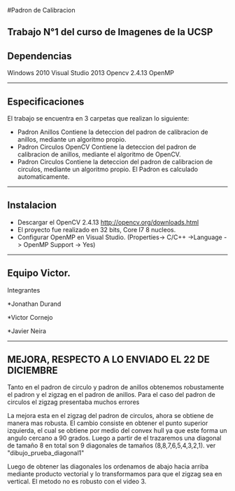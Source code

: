 #Padron de Calibracion

Trabajo N°1 del curso de Imagenes de la UCSP
----------------------------------------------------------------
Dependencias
----------------------------------------------------------------
Windows 2010
Visual Studio 2013
Opencv 2.4.13
OpenMP

----------------------------------------------------------------
Especificaciones
----------------------------------------------------------------
El trabajo se encuentra en 3 carpetas que realizan lo siguiente:
* Padron Anillos
	Contiene la deteccion del padron de calibracion de anillos, mediante un algoritmo propio.
* Padron Circulos OpenCV
	Contiene la deteccion del padron de calibracion de anillos, mediante el algoritmo de OpenCV.
* Padron Circulos
	Contiene la deteccion del padron de calibracion de circulos, mediante un algoritmo propio.
El Padron es calculado automaticamente.
	
----------------------------------------------------------------
Instalacion
----------------------------------------------------------------
* Descargar el OpenCV 2.4.13 http://opencv.org/downloads.html
* El proyecto fue realizado en 32 bits, Core I7 8 nucleos.
* Configurar OpenMP en Visual Studio. (Properties-> C/C++ ->Language -> OpenMP Support -> Yes)

----------------------------------------------------------------
Equipo Victor.
----------------------------------------------------------------
Integrantes

*Jonathan Durand

*Victor Cornejo

*Javier Neira


----------------------------------------------------------------
MEJORA, RESPECTO A LO ENVIADO EL 22 DE DICIEMBRE
----------------------------------------------------------------
Tanto en el padron de circulo y padron de anillos obtenemos robustamente el padron  y el zigzag en el padron de anillos.
Para el caso del padron de circulos el zigzag presentaba muchos errores

La mejora esta en el zigzag del padron de circulos, ahora se obtiene de manera mas robusta.
El cambio consiste en obtener el punto superior izquierda, el cual se obtiene por medio del convex hull ya que este forma un angulo cercano a 90 grados.
Luego a partir de el trazaremos una diagonal de tamaño 8 en total son 9 diagonales de tamaños (8,8,7,6,5,4,3,2,1).
ver "dibujo_prueba_diagonal1"

Luego de obtener las diagonales los ordenamos de abajo hacia arriba mediante producto vectorial
y lo transformamos para que el zigzag sea en vertical. 
El metodo no es robusto con el video 3.
